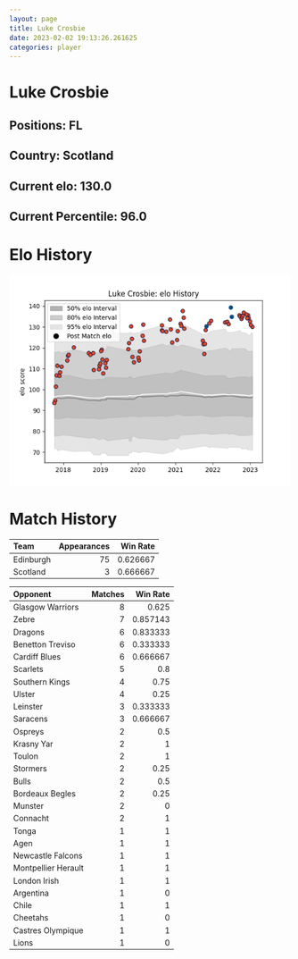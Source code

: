 ```yaml
---  
layout: page  
title: Luke Crosbie  
date: 2023-02-02 19:13:26.261625  
categories: player  
---
```

# Luke Crosbie

## Positions: FL

## Country: Scotland

## Current elo: 130.0

## Current Percentile: 96.0

# Elo History


![elo history](history_LukeCrosbie.png)
# Match History


| Team      |   Appearances |   Win Rate |
|:----------|--------------:|-----------:|
| Edinburgh |            75 |   0.626667 |
| Scotland  |             3 |   0.666667 |

| Opponent            |   Matches |   Win Rate |
|:--------------------|----------:|-----------:|
| Glasgow Warriors    |         8 |   0.625    |
| Zebre               |         7 |   0.857143 |
| Dragons             |         6 |   0.833333 |
| Benetton Treviso    |         6 |   0.333333 |
| Cardiff Blues       |         6 |   0.666667 |
| Scarlets            |         5 |   0.8      |
| Southern Kings      |         4 |   0.75     |
| Ulster              |         4 |   0.25     |
| Leinster            |         3 |   0.333333 |
| Saracens            |         3 |   0.666667 |
| Ospreys             |         2 |   0.5      |
| Krasny Yar          |         2 |   1        |
| Toulon              |         2 |   1        |
| Stormers            |         2 |   0.25     |
| Bulls               |         2 |   0.5      |
| Bordeaux Begles     |         2 |   0.25     |
| Munster             |         2 |   0        |
| Connacht            |         2 |   1        |
| Tonga               |         1 |   1        |
| Agen                |         1 |   1        |
| Newcastle Falcons   |         1 |   1        |
| Montpellier Herault |         1 |   1        |
| London Irish        |         1 |   1        |
| Argentina           |         1 |   0        |
| Chile               |         1 |   1        |
| Cheetahs            |         1 |   0        |
| Castres Olympique   |         1 |   1        |
| Lions               |         1 |   0        |